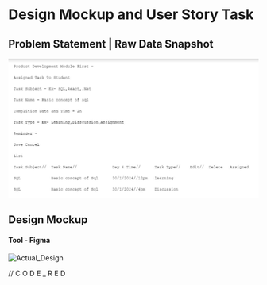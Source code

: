 # Design Mockup and User Story Task

## Problem Statement | Raw Data Snapshot
![Design_MockUP](https://github.com/AmanKadam-16/Internship_Notes/blob/Design-Mockup-And-User-Story-Task/MockUp_Designs.jpg)

## Design Mockup 
#### Tool - Figma
![Actual_Design]()

// C O D E  _  R E D

